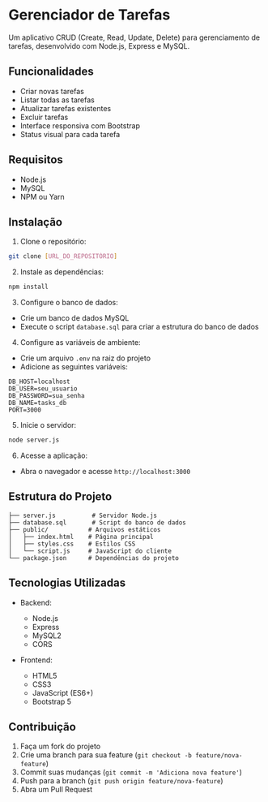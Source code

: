 # Gerenciador de Tarefas

Um aplicativo CRUD (Create, Read, Update, Delete) para gerenciamento de tarefas, desenvolvido com Node.js, Express e MySQL.

## Funcionalidades

- Criar novas tarefas
- Listar todas as tarefas
- Atualizar tarefas existentes
- Excluir tarefas
- Interface responsiva com Bootstrap
- Status visual para cada tarefa

## Requisitos

- Node.js
- MySQL
- NPM ou Yarn

## Instalação

1. Clone o repositório:
```bash
git clone [URL_DO_REPOSITÓRIO]
```

2. Instale as dependências:
```bash
npm install
```

3. Configure o banco de dados:
- Crie um banco de dados MySQL
- Execute o script `database.sql` para criar a estrutura do banco de dados

4. Configure as variáveis de ambiente:
- Crie um arquivo `.env` na raiz do projeto
- Adicione as seguintes variáveis:
```
DB_HOST=localhost
DB_USER=seu_usuario
DB_PASSWORD=sua_senha
DB_NAME=tasks_db
PORT=3000
```

5. Inicie o servidor:
```bash
node server.js
```

6. Acesse a aplicação:
- Abra o navegador e acesse `http://localhost:3000`

## Estrutura do Projeto

```
├── server.js          # Servidor Node.js
├── database.sql       # Script do banco de dados
├── public/           # Arquivos estáticos
│   ├── index.html    # Página principal
│   ├── styles.css    # Estilos CSS
│   └── script.js     # JavaScript do cliente
└── package.json      # Dependências do projeto
```

## Tecnologias Utilizadas

- Backend:
  - Node.js
  - Express
  - MySQL2
  - CORS

- Frontend:
  - HTML5
  - CSS3
  - JavaScript (ES6+)
  - Bootstrap 5

## Contribuição

1. Faça um fork do projeto
2. Crie uma branch para sua feature (`git checkout -b feature/nova-feature`)
3. Commit suas mudanças (`git commit -m 'Adiciona nova feature'`)
4. Push para a branch (`git push origin feature/nova-feature`)
5. Abra um Pull Request 